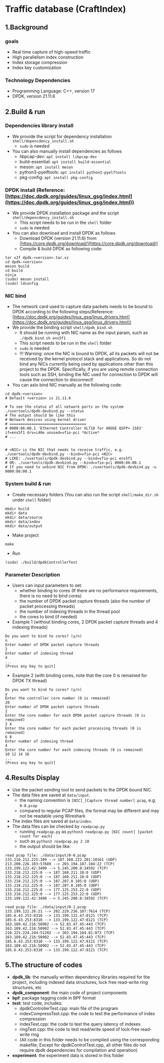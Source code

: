 # Traffic database (CraftIndex)

## 1.Background
### goals
* Real time capture of high-speed traffic
* High parallelism index construction
* Index storage compression
* Index key customization

### Technology Dependencies
* Programming Language: C++, version 17
* DPDK, version 21.11.6

## 2.Build & run
### Dependencies library install
* We provide the script for dependency installation `shell/depencdency_install.sh` 
	* `sudo` is needed
* You can also manually install dependencies as follows
	* libpcap-dev: `apt install libpcap-dev`
	* build-essential: `apt install build-essential`
	* meson: `apt install meson`
	* python3-pyelftools: `apt install python3-pyelftools`
	* pkg-config: `apt install pkg-config`

### DPDK install (Reference: [https://doc.dpdk.org/guides/linux_gsg/index.html](https://doc.dpdk.org/guides/linux_gsg/index.html))
* We provide DPDK installation package and the script `shell/depencdency_install.sh`
	* This script needs to be run in the `shell` folder
	* `sudo` is needed
* You can also download and install DPDK as follows
	* Download DPDK (version 21.11.6) from [https://core.dpdk.org/download/](https://core.dpdk.org/download/)
	* Compile & build DPDK as following code:

```
tar xJf dpdk-<version>.tar.xz
cd dpdk-<version>
meson build
cd build
ninja
(sudo) meson install
(sudo) ldconfig
```

### NIC bind

* The network card used to capture data packets needs to be bound to DPDK according to the following steps(Reference: [https://doc.dpdk.org/guides/linux_gsg/linux_drivers.html](https://doc.dpdk.org/guides/linux_gsg/linux_drivers.html))
* We provide the binding script `shell/dpdk_bind.sh`
	* It should be running with NIC name as the input param, such as `./dpdk_bind.sh ens5f1`
	* This script needs to be run in the `shell` folder
	* `sudo` is needed
	* !!! Warning: once the NIC is bound to DPDK, all its packets will not be received by the kernel protocol stack and applications. So do not bind any NICs currently being used by applications other than this project to the DPDK. Specifically, if you are using remote connection tools such as SSH, binding the NIC used for connection to DPDK will cause the connection to disconnect!
* You can aslo bind NIC manually as the following code:

```
cd dpdk-<version>
# Default <version> is 21.11.6

# To see the status of all network ports on the system
./usertools/dpdk-devbind.py --status
# The output should be like this
# Network devices using kernel driver
# ===================================
# 0000:86:00.1 'Ethernet Controller XL710 for 40GbE QSFP+ 1583' if=ens5f1 drv=i40e unused=vfio-pci *Active*
# ...


# <NIC> is the NIC that needs to receive traffic, e.g.
./usertools/dpdk-devbind.py --bind=vfio-pci <NIC>
# LIKE: ./usertools/dpdk-devbind.py --bind=vfio-pci ens5f1
# OR: ./usertools/dpdk-devbind.py --bind=vfio-pci 0000:86:00.1
# If you need to unbind NIC from DPDK: ./usertools/dpdk-devbind.py -u 0000:86:00.1
```

### System build & run
* Create necessary folders (You can also run the script `shell/make_dir.sh` under `shell` folder)

```
mkdir build
mkdir data
mkdir data/source
mkdir data/index
mkdir data/output
```

* Make project

```
make
```

* Run

```
(sudo) ./build/dpdkControllerTest
```

### Parameter Description
* Users can input parameters to set:
	* whether binding to cores (If there are no performance requirements, there is no need to bind cores)
	* the number of DPDK packet capture threads (also the number of packet processing threads)
	* the number of indexing threads in the thread pool
	* the cores to bind (if needed)
* Example 1 (without binding cores, 2 DPDK packet capture threads and 4 indexing threads)

```
Do you want to bind to cores? (y/n)
n
Enter number of DPDK packet capture threads
2
Enter number of indexing thread
4
...
[Press any key to quit]
```
* Example 2 (with binding cores, note that the core 0 is remained for DPDK TX thread)

```
Do you want to bind to cores? (y/n)
y
Enter the controller core number (0 is remained)
20
Enter number of DPDK packet capture threads
2
Enter the core number for each DPDK packet capture threads (0 is remained)
2 4
Enter the core number for each packet processing threads (0 is remained)
6 8
Enter number of indexing thread
4
Enter the core number for each indexing threads (0 is remained)
10 12 14 16
...
[Press any key to quit]
```

## 4.Results Display
* Use the packet sending tool to send packets to the DPDK bound NIC.
* The data files are saved at `data/input`. 
	* the naming convention is `[NIC]_[Capture thread number].pcap`, e.g. `0-0.pcap`
	* compared to regular PCAP files, the format may be different and may not be readable using Wireshark
* The index files are saved at `data/index`.
* The data files can be checked by `readpcap.py`
	* running `readpcap.py` as `python3 readpcap.py [NIC count] [packet count for each]`
	* such as `python3 readpcap.py 2 10`
	* the output should be like:

```
read pcap file: ./data/input/0-0.pcap
133.218.212.225:389 --> 187.160.222.201:10161 (UDP)
213.200.226.103:57689 --> 203.194.187.104:22 (TCP)
133.199.122.42:3490 --> 5.245.200.8:34592 (TCP)
133.218.212.225:0 --> 187.160.211.10:0 (UDP)
133.218.212.225:0 --> 187.160.211.10:0 (UDP)
133.218.212.225:0 --> 187.207.0.105:0 (UDP)
133.218.212.225:0 --> 187.207.0.105:0 (UDP)
133.218.212.225:0 --> 177.125.253.22:0 (UDP)
133.218.212.225:0 --> 177.125.253.22:0 (UDP)
133.199.122.42:3490 --> 5.245.200.8:34592 (TCP)

read pcap file: ./data/input/0-1.pcap
133.199.122.26:21 --> 202.229.236.107:7614 (TCP)
185.6.43.253:8310 --> 133.199.122.47:8121 (TCP)
185.6.43.253:8310 --> 133.199.122.47:8121 (TCP)
163.189.42.216:50902 --> 52.83.47.45:443 (TCP)
163.189.42.216:50902 --> 52.83.47.45:443 (TCP)
218.225.224.244:51202 --> 203.194.184.81:873 (TCP)
163.189.42.216:50902 --> 52.83.47.45:443 (TCP)
185.6.43.253:8310 --> 133.199.122.47:8121 (TCP)
163.189.42.216:50902 --> 52.83.47.45:443 (TCP)
185.6.43.253:8310 --> 133.199.122.47:8121 (TCP)
```

## 5.The structure of codes
* **dpdk_lib**: the manually written dependency libraries required for the project, including indexed data structures, lock free read-write ring structures, etc
* **dpdk_component**: the main code of project components
* **bpf**: package tagging code in BPF format
* **test**: test code, includes:
	* dpdkControllerTest.cpp: main file of the program
	* indexCompressTest.cpp: the code to test the performance of index compression
	* indexTest.cpp: the code to test the query latency of indexes
	* ringTest.cpp: the code to test read/write speed of lock-free read-write ring
	* (All code in this folder needs to be compiled using the corresponding makefile; Except for dpdkControlTest.cpp, all other files do not require dpdk dependencies for compilation and operation)
* **experiment**: the experiment data is stored in this folder
